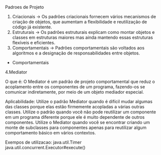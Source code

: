 Padroes de Projeto

1) Criacionais -> Os padrões criacionais fornecem vários mecanismos de criação de objetos, que aumentam a flexibilidade e reutilização de código já existente.
2) Estruturais -> Os padrões estruturais explicam como montar objetos e classes em estruturas maiores mas ainda mantendo essas estruturas flexíveis e eficientes.
3) Comportamentais -> Padrões comportamentais são voltados aos algoritmos e a designação de responsabilidades entre objetos.

* Comportamentais

4.Mediator

O que é:
O Mediator é um padrão de projeto comportamental que reduz o acoplamento entre os componentes de um programa, fazendo-os se comunicar indiretamente, por meio de um objeto mediador especial.

Aplicabilidade:
Utilize o padrão Mediator quando é difícil mudar algumas das classes porque elas estão firmemente acopladas a várias outras classes.
Utilize o padrão quando você não pode reutilizar um componente em um programa diferente porque ele é muito dependente de outros componentes.
Utilize o Mediator quando você se encontrar criando um monte de subclasses para componentes apenas para reutilizar algum comportamento básico em vários contextos.

Exempos de utilizacao:
java.util.Timer
java.util.concurrent.Executor#execute()